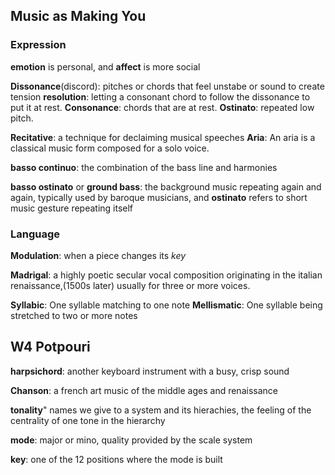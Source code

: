 ## Music as Making You

### Expression

**emotion** is personal, and **affect** is more social

**Dissonance**(discord): pitches or chords that feel unstabe or sound to create tension
**resolution**: letting a consonant chord to follow the dissonance to put it at rest.
**Consonance**: chords that are at rest.
**Ostinato**: repeated low pitch.

**Recitative**: a technique for declaiming musical speeches
**Aria**: An aria is a classical music form composed for a solo voice.

**basso continuo**: the combination of the bass line and harmonies
  
**basso ostinato** or **ground bass**: the background music repeating again and again, typically used by baroque musicians, and **ostinato** refers to short music gesture repeating itself

### Language

**Modulation**: when a piece changes its *key*

**Madrigal**: a highly poetic secular vocal composition originating in the italian renaissance,(1500s later) usually for three or more voices.

**Syllabic**: One syllable matching to one note
**Mellismatic**: One syllable being stretched to two or more notes

## W4 Potpouri

**harpsichord**: another keyboard instrument with a busy, crisp sound

**Chanson**: a french art music of the middle ages and renaissance

**tonality**" names we give to a system and its hierachies, the feeling of the centrality of one tone in the hierarchy

**mode**: major or mino, quality provided by the scale system

**key**: one of the 12 positions where the mode is built